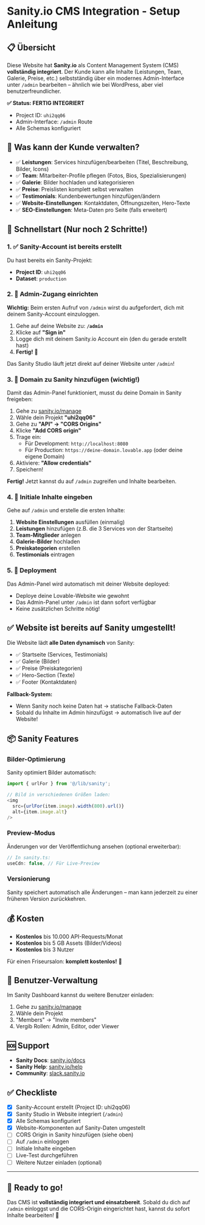 # Sanity.io CMS Integration - Setup Anleitung

## 📋 Übersicht

Diese Website hat **Sanity.io** als Content Management System (CMS) **vollständig integriert**. Der Kunde kann alle Inhalte (Leistungen, Team, Galerie, Preise, etc.) selbstständig über ein modernes Admin-Interface unter `/admin` bearbeiten – ähnlich wie bei WordPress, aber viel benutzerfreundlicher.

**✅ Status: FERTIG INTEGRIERT**
- Project ID: `uhi2qq06`
- Admin-Interface: `/admin` Route
- Alle Schemas konfiguriert

## 🎯 Was kann der Kunde verwalten?

- ✅ **Leistungen**: Services hinzufügen/bearbeiten (Titel, Beschreibung, Bilder, Icons)
- ✅ **Team**: Mitarbeiter-Profile pflegen (Fotos, Bios, Spezialisierungen)
- ✅ **Galerie**: Bilder hochladen und kategorisieren
- ✅ **Preise**: Preislisten komplett selbst verwalten
- ✅ **Testimonials**: Kundenbewertungen hinzufügen/ändern
- ✅ **Website-Einstellungen**: Kontaktdaten, Öffnungszeiten, Hero-Texte
- ✅ **SEO-Einstellungen**: Meta-Daten pro Seite (falls erweitert)

## 🚀 Schnellstart (Nur noch 2 Schritte!)

### 1. ✅ Sanity-Account ist bereits erstellt
Du hast bereits ein Sanity-Projekt:
- **Project ID**: `uhi2qq06`
- **Dataset**: `production`

### 2. 🔐 Admin-Zugang einrichten

**Wichtig:** Beim ersten Aufruf von `/admin` wirst du aufgefordert, dich mit deinem Sanity-Account einzuloggen.

1. Gehe auf deine Website zu: **`/admin`**
2. Klicke auf **"Sign in"**
3. Logge dich mit deinem Sanity.io Account ein (den du gerade erstellt hast)
4. **Fertig!** 🎉

Das Sanity Studio läuft jetzt direkt auf deiner Website unter `/admin`!

### 3. 🎨 Domain zu Sanity hinzufügen (wichtig!)

Damit das Admin-Panel funktioniert, musst du deine Domain in Sanity freigeben:

1. Gehe zu [sanity.io/manage](https://sanity.io/manage)
2. Wähle dein Projekt **"uhi2qq06"**
3. Gehe zu **"API" → "CORS Origins"**
4. Klicke **"Add CORS origin"**
5. Trage ein:
   - Für Development: `http://localhost:8080`
   - Für Production: `https://deine-domain.lovable.app` (oder deine eigene Domain)
6. Aktiviere: **"Allow credentials"**
7. Speichern!

**Fertig!** Jetzt kannst du auf `/admin` zugreifen und Inhalte bearbeiten.

### 4. 📝 Initiale Inhalte eingeben

Gehe auf `/admin` und erstelle die ersten Inhalte:

1. **Website Einstellungen** ausfüllen (einmalig)
2. **Leistungen** hinzufügen (z.B. die 3 Services von der Startseite)
3. **Team-Mitglieder** anlegen
4. **Galerie-Bilder** hochladen
5. **Preiskategorien** erstellen
6. **Testimonials** eintragen

### 5. 🚀 Deployment

Das Admin-Panel wird automatisch mit deiner Website deployed:
- Deploye deine Lovable-Website wie gewohnt
- Das Admin-Panel unter `/admin` ist dann sofort verfügbar
- Keine zusätzlichen Schritte nötig!

## ✅ Website ist bereits auf Sanity umgestellt!

Die Website lädt **alle Daten dynamisch** von Sanity:
- ✅ Startseite (Services, Testimonials)
- ✅ Galerie (Bilder)
- ✅ Preise (Preiskategorien)
- ✅ Hero-Section (Texte)
- ✅ Footer (Kontaktdaten)

**Fallback-System:**
- Wenn Sanity noch keine Daten hat → statische Fallback-Daten
- Sobald du Inhalte im Admin hinzufügst → automatisch live auf der Website!

## 📦 Sanity Features

### Bilder-Optimierung

Sanity optimiert Bilder automatisch:

```typescript
import { urlFor } from '@/lib/sanity';

// Bild in verschiedenen Größen laden:
<img 
  src={urlFor(item.image).width(800).url()} 
  alt={item.image.alt}
/>
```

### Preview-Modus

Änderungen vor der Veröffentlichung ansehen (optional erweiterbar):

```typescript
// In sanity.ts:
useCdn: false, // Für Live-Preview
```

### Versionierung

Sanity speichert automatisch alle Änderungen – man kann jederzeit zu einer früheren Version zurückkehren.

## 💰 Kosten

- **Kostenlos** bis 10.000 API-Requests/Monat
- **Kostenlos** bis 5 GB Assets (Bilder/Videos)
- **Kostenlos** bis 3 Nutzer

Für einen Friseursalon: **komplett kostenlos!** 🎉

## 🔐 Benutzer-Verwaltung

Im Sanity Dashboard kannst du weitere Benutzer einladen:

1. Gehe zu [sanity.io/manage](https://sanity.io/manage)
2. Wähle dein Projekt
3. "Members" → "Invite members"
4. Vergib Rollen: Admin, Editor, oder Viewer

## 🆘 Support

- **Sanity Docs**: [sanity.io/docs](https://sanity.io/docs)
- **Sanity Help**: [sanity.io/help](https://sanity.io/help)
- **Community**: [slack.sanity.io](https://slack.sanity.io)

## ✅ Checkliste

- [x] Sanity-Account erstellt (Project ID: uhi2qq06)
- [x] Sanity Studio in Website integriert (`/admin`)
- [x] Alle Schemas konfiguriert
- [x] Website-Komponenten auf Sanity-Daten umgestellt
- [ ] CORS Origin in Sanity hinzufügen (siehe oben)
- [ ] Auf `/admin` einloggen
- [ ] Initiale Inhalte eingeben
- [ ] Live-Test durchgeführen
- [ ] Weitere Nutzer einladen (optional)

---

## 🎉 Ready to go!

Das CMS ist **vollständig integriert und einsatzbereit**. Sobald du dich auf `/admin` einloggst und die CORS-Origin eingerichtet hast, kannst du sofort Inhalte bearbeiten! 🚀
